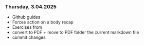 ### Thursday, 3.04.2025

- Github guides
- Forces action on a body recap
- Exercises from
- convert to PDF + move to PDF folder the current markdown file
- commit changes